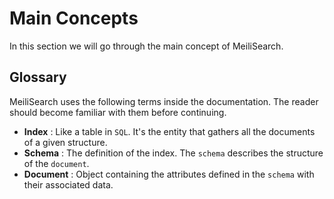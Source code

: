 # Main Concepts

In this section we will go through the main concept of MeiliSearch.

## Glossary

MeiliSearch uses the following terms inside the documentation. The reader should become familiar with them before continuing.

* **Index** : Like a table in `SQL`. It's the entity that gathers all the documents of a given structure.
* **Schema** : The definition of the index. The `schema` describes the structure of the `document`.
* **Document** : Object containing the attributes defined in the `schema` with their associated data.


